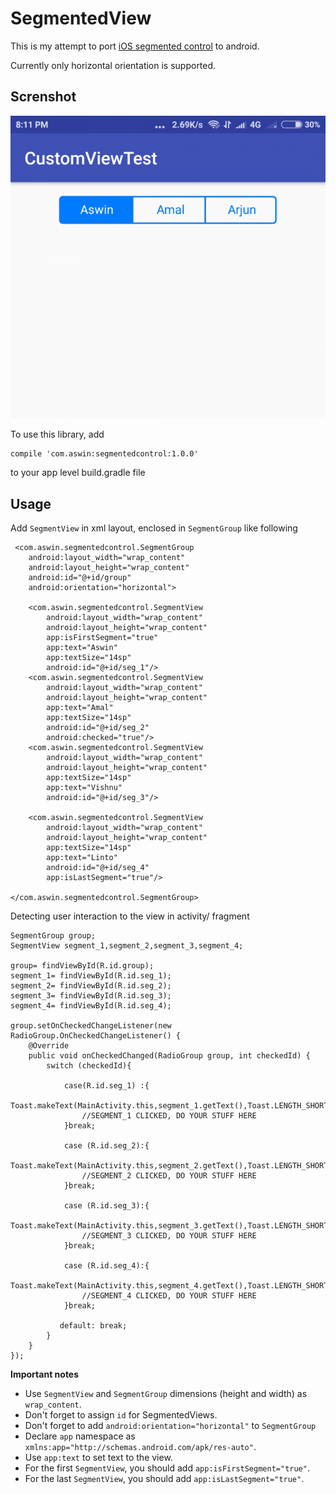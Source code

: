 # SegmentedView

This is my attempt to port [iOS segmented control](https://developer.apple.com/ios/human-interface-guidelines/controls/segmented-controls/) to android.

Currently only horizontal orientation is supported.

## Screnshot 

![](https://raw.githubusercontent.com/AswinpAshok/SegmentedView/master/ScreenShot/Screenshot.jpg
)

To use this library, add

    compile 'com.aswin:segmentedcontrol:1.0.0'
    
 to your app level build.gradle file
 
 ## Usage
 
 Add `SegmentView` in xml layout, enclosed in `SegmentGroup` like following
 
     <com.aswin.segmentedcontrol.SegmentGroup
        android:layout_width="wrap_content"
        android:layout_height="wrap_content"
        android:id="@+id/group"
        android:orientation="horizontal">

        <com.aswin.segmentedcontrol.SegmentView
            android:layout_width="wrap_content"
            android:layout_height="wrap_content"
            app:isFirstSegment="true"
            app:text="Aswin"
            app:textSize="14sp"
            android:id="@+id/seg_1"/>
        <com.aswin.segmentedcontrol.SegmentView
            android:layout_width="wrap_content"
            android:layout_height="wrap_content"
            app:text="Amal"
            app:textSize="14sp"
            android:id="@+id/seg_2"
            android:checked="true"/>
        <com.aswin.segmentedcontrol.SegmentView
            android:layout_width="wrap_content"
            android:layout_height="wrap_content"
            app:textSize="14sp"
            app:text="Vishnu"
            android:id="@+id/seg_3"/>

        <com.aswin.segmentedcontrol.SegmentView
            android:layout_width="wrap_content"
            android:layout_height="wrap_content"
            app:textSize="14sp"
            app:text="Linto"
            android:id="@+id/seg_4"
            app:isLastSegment="true"/>

    </com.aswin.segmentedcontrol.SegmentGroup>
    
 Detecting user interaction to the view in activity/ fragment
 
    SegmentGroup group;
    SegmentView segment_1,segment_2,segment_3,segment_4;
       
    group= findViewById(R.id.group);
    segment_1= findViewById(R.id.seg_1);
    segment_2= findViewById(R.id.seg_2);
    segment_3= findViewById(R.id.seg_3);
    segment_4= findViewById(R.id.seg_4);
    
    group.setOnCheckedChangeListener(new RadioGroup.OnCheckedChangeListener() {
        @Override
        public void onCheckedChanged(RadioGroup group, int checkedId) {
            switch (checkedId){
            
                case(R.id.seg_1) :{
                    Toast.makeText(MainActivity.this,segment_1.getText(),Toast.LENGTH_SHORT).show();
                    //SEGMENT_1 CLICKED, DO YOUR STUFF HERE
                }break;
                   
                case (R.id.seg_2):{
                    Toast.makeText(MainActivity.this,segment_2.getText(),Toast.LENGTH_SHORT).show();
                    //SEGMENT_2 CLICKED, DO YOUR STUFF HERE
                }break;
                
                case (R.id.seg_3):{
                    Toast.makeText(MainActivity.this,segment_3.getText(),Toast.LENGTH_SHORT).show();
                    //SEGMENT_3 CLICKED, DO YOUR STUFF HERE
                }break;
                
                case (R.id.seg_4):{
                    Toast.makeText(MainActivity.this,segment_4.getText(),Toast.LENGTH_SHORT).show();
                    //SEGMENT_4 CLICKED, DO YOUR STUFF HERE
                }break;
                   
               default: break;
            }
        }
    });
    
**Important notes**
* Use `SegmentView` and `SegmentGroup` dimensions (height and width) as `wrap_content`.
* Don't forget to assign `id` for SegmentedViews.
* Don't forget to add `android:orientation="horizontal"` to `SegmentGroup`
* Declare `app` namespace as `xmlns:app="http://schemas.android.com/apk/res-auto"`.
* Use `app:text` to set text to the view.
* For the first `SegmentView`, you should add `app:isFirstSegment="true"`.
* For the last `SegmentView`, you should add `app:isLastSegment="true"`.



